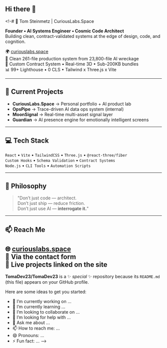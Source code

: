 ## Hi there 👋

<!-# 🧠 Tom Steinmetz | CuriousLabs.Space

**Founder • AI Systems Engineer • Cosmic Code Architect**  
Building clean, contract-validated systems at the edge of design, code, and cognition.

🌍 [curiouslabs.space](https://curiouslabs.space)  
🧪 Clean 261-file production system from 23,800-file AI wreckage  
🧠 Custom Contract System • Real-time 3D • Sub-200KB bundles  
📊 99+ Lighthouse • 0 CLS • Tailwind x Three.js x Vite

---

## 🔭 Current Projects

- **CuriousLabs.Space** → Personal portfolio + AI product lab
- **OpsPipe** → Trace-driven AI data ops system (internal)
- **MoonSignal** → Real-time multi-asset signal layer
- **Guardian** → AI presence engine for emotionally intelligent screens

---

## 💻 Tech Stack

`React` • `Vite` • `TailwindCSS` • `Three.js` • `@react-three/fiber`  
`Custom Hooks` • `Schema Validation` • `Contract Systems`  
`Node.js` • `CLI Tools` • `Automation Scripts`

---

## 🚀 Philosophy

> "Don’t just code — architect.  
> Don’t just ship — reduce friction.  
> Don’t just use AI — **interrogate it.**"

---

## 📫 Reach Me

🌐 [curiouslabs.space](https://curiouslabs.space)  
📨 Via the contact form  
🧪 Live projects linked on the site
-
**TomaDev23/TomaDev23** is a ✨ _special_ ✨ repository because its `README.md` (this file) appears on your GitHub profile.

Here are some ideas to get you started:

- 🔭 I’m currently working on ...
- 🌱 I’m currently learning ...
- 👯 I’m looking to collaborate on ...
- 🤔 I’m looking for help with ...
- 💬 Ask me about ...
- 📫 How to reach me: ...
- 😄 Pronouns: ...
- ⚡ Fun fact: ...
-->
